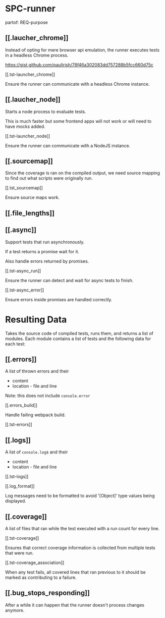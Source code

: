 # SPC-runner
partof: REQ-purpose
###

## [[.laucher_chrome]]

Instead of opting for mere browser api emulation, the runner
executes tests in a headless Chrome process.

https://gist.github.com/paulirish/78f46a302083dd757288b5fcc660d75c

[[.tst-launcher_chrome]]

Ensure the runner can communicate with a headless Chrome instance.

## [[.laucher_node]]

Starts a node process to evaluate tests.

This is much faster but some frontend apps will not work or
will need to have mocks added.

[[.tst-launcher_node]]

Ensure the runner can communicate with a NodeJS instance.

## [[.sourcemap]]

Since the coverage is ran on the compiled output,
we need source mapping to find out what scripts were originally run.

[[.tst_sourcemap]]

Ensure source maps work.

## [[.file_lengths]]

## [[.async]]

Support tests that run asynchronously.

If a test returns a promise wait for it.

Also handle errors returned by promises.

[[.tst-async_run]]

Ensure the runner can detect and wait for async tests to finish.

[[.tst-async_error]]

Ensure errors inside promises are handled correctly.

# Resulting Data

Takes the source code of compiled tests, runs them, and returns a list of modules.
Each module contains a list of tests and the following data for each test:

## [[.errors]]

A list of thrown errors and their
* content
* location - file and line

Note: this does not include `console.error`

[[.errors_build]]

Handle failing webpack build.

[[.tst-errors]]

## [[.logs]]

A list of `console.log`s and their
* content
* location - file and line

[[.tst-logs]]

[[.log_format]]

Log messages need to be formatted to avoid '[Object]' type values being displayed.

## [[.coverage]]

A list of files that ran while the test executed with a run count for every line.

[[.tst-coverage]]

Ensures that correct coverage information is
collected from multiple tests that were run.

[[.tst-coverage_association]]

When any test fails, all covered lines that ran previous to it should
be marked as contributing to a failure.

## [[.bug_stops_responding]]

After a while it can happen that the runner doesn't process changes anymore.
